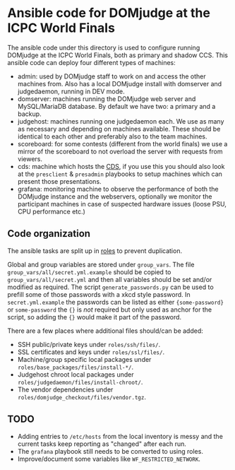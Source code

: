 # Ansible code for DOMjudge at the ICPC World Finals

The ansible code under this directory is used to configure running
DOMjudge at the ICPC World Finals, both as primary and shadow CCS.
This ansible code can deploy four different types of machines:

* admin: used by DOMjudge staff to work on and access the other
  machines from. Also has a local DOMjudge install with domserver and
  judgedaemon, running in DEV mode.
* domserver: machines running the DOMjudge web server and
  MySQL/MariaDB database. By default we have two: a primary and a
  backup.
* judgehost: machines running one judgedaemon each. We use as many as
  necessary and depending on machines available. These should be
  identical to each other and preferably also to the team machines.
* scoreboard: for some contests (different from the world finals) we
  use a mirror of the scoreboard to not overload the server with
  requests from viewers.
* cds: machine which hosts the [CDS](https://tools.icpc.global/cds/), if you use
  this you should also look at the `presclient` & `presadmin` playbooks to setup
  machines which can present those presentations.
* grafana: monitoring machine to observe the performance of both the DOMjudge instance
  and the webservers, optionally we monitor the participant machines in case of suspected
  hardware issues (loose PSU, CPU performance etc.)

## Code organization

The ansible tasks are split up in
[roles](https://docs.ansible.com/ansible/latest/user_guide/playbooks_reuse_roles.html)
to prevent duplication.

Global and group variables are stored under `group_vars`. The file
`group_vars/all/secret.yml.example` should be copied to
`group_vars/all/secret.yml` and then all variables should be set
and/or modified as required. The script `generate_passwords.py` can be used
to prefill some of those passwords with a xkcd style password. In `secret.yml.example`
the passwords can be listed as either `{some-password}` or `some-password` the `{}` is *not*
required but only used as anchor for the script, so adding the `{}` would make it part of the
password.

There are a few places where additional files should/can be added:
* SSH public/private keys under `roles/ssh/files/`.
* SSL certificates and keys under `roles/ssl/files/`.
* Machine/group specific local packages under `roles/base_packages/files/install-*/`.
* Judgehost chroot local packages under `roles/judgedaemon/files/install-chroot/`.
* The vendor dependencies under `roles/domjudge_checkout/files/vendor.tgz`.

## TODO

* Adding entries to `/etc/hosts` from the local inventory is messy and
  the current tasks keep reporting as "changed" after each run.
* The `grafana` playbook still needs to be converted to using roles.
* Improve/document some variables like `WF_RESTRICTED_NETWORK`.

